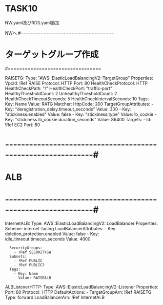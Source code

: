 # TASK10
NW.yaml及びRDS.yaml追加

NWへ
#=================================
# ターゲットグループ作成
#=================================

  RAISETG:
    Type: "AWS::ElasticLoadBalancingV2::TargetGroup"
    Properties: 
      VpcId: !Ref RAISE
      Protocol: HTTP
      Port: 80
      HealthCheckProtocol: HTTP
      HealthCheckPath: "/"
      HealthCheckPort: "traffic-port"
      HealthyThresholdCount: 2
      UnhealthyThresholdCount: 2
      HealthCheckTimeoutSeconds: 5
      HealthCheckIntervalSeconds: 10
      Tags: 
        - Key: Name
          Value: RATG
      Matcher: 
        HttpCode: 200
      TargetGroupAttributes: 
        - Key: "deregistration_delay.timeout_seconds"
          Value: 300
        - Key: "stickiness.enabled"
          Value: false
        - Key: "stickiness.type"
          Value: lb_cookie
        - Key: "stickiness.lb_cookie.duration_seconds"
          Value: 86400
      Targets: 
        - Id: !Ref EC2
          Port: 80


# ------------------------------------------------------------#
# ALB
# ------------------------------------------------------------#      

  InternetALB: 
    Type: AWS::ElasticLoadBalancingV2::LoadBalancer
    Properties: 
      Scheme: internet-facing
      LoadBalancerAttributes: 
        - Key: deletion_protection.enabled
          Value: false
        - Key: idle_timeout.timeout_seconds
          Value: 4000
      
      SecurityGroups:
        - !Ref SECURITYGW
      Subnets: 
        - !Ref PUBLIC
        - !Ref PUBLIC2
      Tags: 
        - Key: Name
          Value: RAISEALB
  ALBListenerHTTP: 
    Type: AWS::ElasticLoadBalancingV2::Listener
    Properties: 
      Port: 80
      Protocol: HTTP
      DefaultActions: 
        - TargetGroupArn: !Ref RAISETG
          Type: forward
      LoadBalancerArn: !Ref InternetALB

